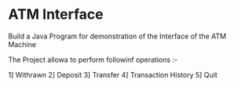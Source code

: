 # ATM Interface
Build a Java Program for demonstration of the Interface of the ATM Machine

The Project allowa to perform followinf operations :- 

1] Withrawn 2] Deposit 3] Transfer 4] Transaction History 5] Quit 
